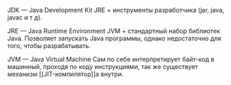JDK — Java Development Kit
	JRE + инструменты разработчика (jar, java, javac и т д).

JRE — Java Runtime Environment
	 JVM + стандартный набор библиотек Java.
     Позволяет запускать Java программы, однако недостаточно для того, чтобы разрабатывать.

JVM — Java Virtual Machine
	Сам по себе интерпретирует байт-код в машинный, проходя по коду инструкциями, так же существует механизм [[JIT-компилятор]]а внутри.